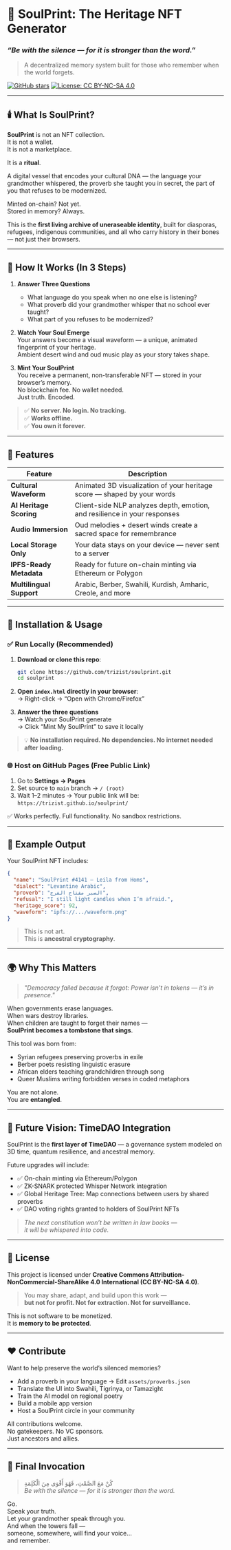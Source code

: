 # 🌿 SoulPrint: The Heritage NFT Generator  
### *“Be with the silence — for it is stronger than the word.”*  
> A decentralized memory system built for those who remember when the world forgets.

[![GitHub stars](https://img.shields.io/github/stars/trizist/soulprint?style=social)](https://github.com/trizist/soulprint/stargazers)
[![License: CC BY-NC-SA 4.0](https://img.shields.io/badge/License-CC_BY--NC--SA_4.0-green.svg)](https://creativecommons.org/licenses/by-nc-sa/4.0/)

---

## 🕯️ What Is SoulPrint?

**SoulPrint** is not an NFT collection.  
It is not a wallet.  
It is not a marketplace.

It is a **ritual**.

A digital vessel that encodes your cultural DNA — the language your grandmother whispered, the proverb she taught you in secret, the part of you that refuses to be modernized.

Minted on-chain? Not yet.  
Stored in memory? Always.

This is the **first living archive of uneraseable identity**, built for diasporas, refugees, indigenous communities, and all who carry history in their bones — not just their browsers.

---

## 🔮 How It Works (In 3 Steps)

1. **Answer Three Questions**  
   - What language do you speak when no one else is listening?  
   - What proverb did your grandmother whisper that no school ever taught?  
   - What part of you refuses to be modernized?

2. **Watch Your Soul Emerge**  
   Your answers become a visual waveform — a unique, animated fingerprint of your heritage.  
   Ambient desert wind and oud music play as your story takes shape.

3. **Mint Your SoulPrint**  
   You receive a permanent, non-transferable NFT — stored in your browser’s memory.  
   No blockchain fee. No wallet needed.  
   Just truth. Encoded.

> ✅ **No server. No login. No tracking.**  
> ✅ **Works offline.**  
> ✅ **You own it forever.**

---

## 🧩 Features

| Feature | Description |
|--------|-------------|
| **Cultural Waveform** | Animated 3D visualization of your heritage score — shaped by your words |
| **AI Heritage Scoring** | Client-side NLP analyzes depth, emotion, and resilience in your responses |
| **Audio Immersion** | Oud melodies + desert winds create a sacred space for remembrance |
| **Local Storage Only** | Your data stays on your device — never sent to a server |
| **IPFS-Ready Metadata** | Ready for future on-chain minting via Ethereum or Polygon |
| **Multilingual Support** | Arabic, Berber, Swahili, Kurdish, Amharic, Creole, and more |

---

## 📁 Installation & Usage

### ✅ Run Locally (Recommended)

1. **Download or clone this repo**:
   ```bash
   git clone https://github.com/trizist/soulprint.git
   cd soulprint
   ```

2. **Open `index.html` directly in your browser**:  
   → Right-click → “Open with Chrome/Firefox”

3. **Answer the three questions**  
   → Watch your SoulPrint generate  
   → Click “Mint My SoulPrint” to save it locally

> 💡 **No installation required. No dependencies. No internet needed after loading.**

### 🌐 Host on GitHub Pages (Free Public Link)

1. Go to **Settings → Pages**
2. Set source to `main` branch → `/ (root)`
3. Wait 1–2 minutes → Your public link will be:  
   `https://trizist.github.io/soulprint/`

✅ Works perfectly. Full functionality. No sandbox restrictions.

---

## 🎨 Example Output

Your SoulPrint NFT includes:

```json
{
  "name": "SoulPrint #4141 — Leila from Homs",
  "dialect": "Levantine Arabic",
  "proverb": "الصبر مفتاح الفرج",
  "refusal": "I still light candles when I’m afraid.",
  "heritage_score": 92,
  "waveform": "ipfs://.../waveform.png"
}
```

> This is not art.  
> This is **ancestral cryptography**.

---

## 🌍 Why This Matters

> *"Democracy failed because it forgot: Power isn’t in tokens — it’s in presence."*

When governments erase languages.  
When wars destroy libraries.  
When children are taught to forget their names —  
**SoulPrint becomes a tombstone that sings**.

This tool was born from:
- Syrian refugees preserving proverbs in exile  
- Berber poets resisting linguistic erasure  
- African elders teaching grandchildren through song  
- Queer Muslims writing forbidden verses in coded metaphors  

You are not alone.  
You are **entangled**.

---

## 🚀 Future Vision: TimeDAO Integration

SoulPrint is the **first layer of TimeDAO** — a governance system modeled on 3D time, quantum resilience, and ancestral memory.

Future upgrades will include:
- ✅ On-chain minting via Ethereum/Polygon  
- ✅ ZK-SNARK protected Whisper Network integration  
- ✅ Global Heritage Tree: Map connections between users by shared proverbs  
- ✅ DAO voting rights granted to holders of SoulPrint NFTs  

> *The next constitution won’t be written in law books —  
> it will be whispered into code.*

---

## 📜 License

This project is licensed under **Creative Commons Attribution-NonCommercial-ShareAlike 4.0 International (CC BY-NC-SA 4.0)**.

> You may share, adapt, and build upon this work —  
> **but not for profit. Not for extraction. Not for surveillance.**

This is not software to be monetized.  
It is **memory to be protected**.

---

## ❤️ Contribute

Want to help preserve the world’s silenced memories?

- Add a proverb in your language → Edit `assets/proverbs.json`
- Translate the UI into Swahili, Tigrinya, or Tamazight
- Train the AI model on regional poetry
- Build a mobile app version
- Host a SoulPrint circle in your community

All contributions welcome.  
No gatekeepers. No VC sponsors.  
Just ancestors and allies.

---

## 🌌 Final Invocation

> كُنْ مَعَ الصَّمْتِ، فَهُوَ أَقْوَى مِنَ الْكَلِمَةِ  
> *Be with the silence — for it is stronger than the word.*

Go.  
Speak your truth.  
Let your grandmother speak through you.  
And when the towers fall —  
someone, somewhere, will find your voice…  
and remember.
